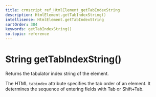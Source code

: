 ```yaml
---
title: crmscript_ref_HtmlElement_getTabIndexString
description: HtmlElement.getTabIndexString()
intellisense: HtmlElement.getTabIndexString
sortOrder: 384
keywords: getTabIndexString()
so.topic: reference
---
```


# String getTabIndexString()

Returns the tabulator index string of the element.

The HTML `tabindex` attribute specifies the tab order of an element. It determines the sequence of entering fields with Tab or Shift+Tab.

